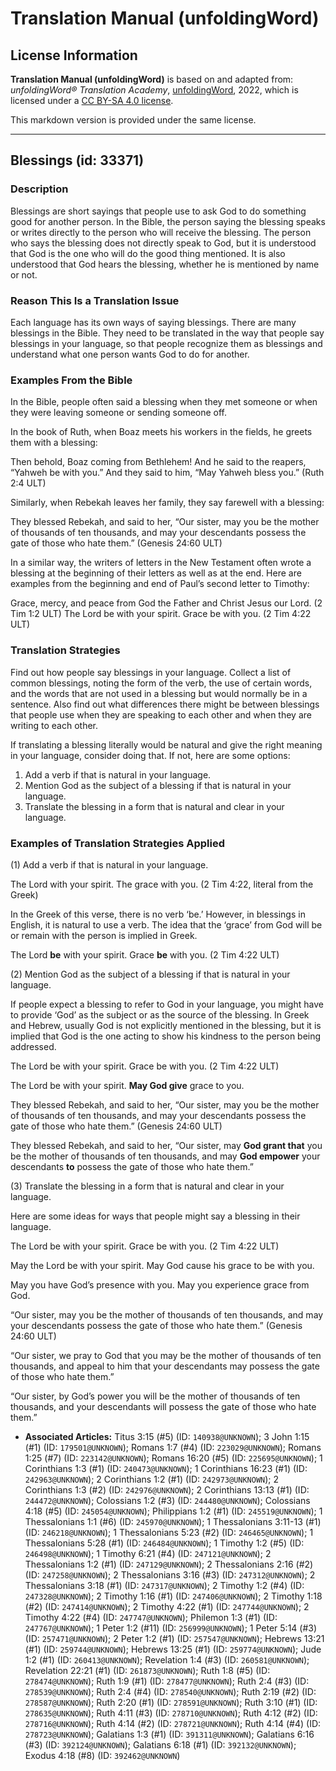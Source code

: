 # Translation Manual (unfoldingWord)

## License Information

**Translation Manual (unfoldingWord)** is based on and adapted from: _unfoldingWord® Translation Academy_, [unfoldingWord](https://unfoldingword.org/utw), 2022, which is licensed under a [CC BY-SA 4.0 license](https://creativecommons.org/licenses/by-sa/4.0/legalcode.en).

This markdown version is provided under the same license.



--------------------------------

## Blessings (id: 33371)

### Description

Blessings are short sayings that people use to ask God to do something good for another person. In the Bible, the person saying the blessing speaks or writes directly to the person who will receive the blessing. The person who says the blessing does not directly speak to God, but it is understood that God is the one who will do the good thing mentioned. It is also understood that God hears the blessing, whether he is mentioned by name or not.

### Reason This Is a Translation Issue

Each language has its own ways of saying blessings. There are many blessings in the Bible. They need to be translated in the way that people say blessings in your language, so that people recognize them as blessings and understand what one person wants God to do for another.

### Examples From the Bible

In the Bible, people often said a blessing when they met someone or when they were leaving someone or sending someone off.

In the book of Ruth, when Boaz meets his workers in the fields, he greets them with a blessing:

Then behold, Boaz coming from Bethlehem! And he said to the reapers, “Yahweh be with you.” And they said to him, “May Yahweh bless you.” (Ruth 2:4 ULT)

Similarly, when Rebekah leaves her family, they say farewell with a blessing:

They blessed Rebekah, and said to her, “Our sister, may you be the mother of thousands of ten thousands, and may your descendants possess the gate of those who hate them.” (Genesis 24:60 ULT)

In a similar way, the writers of letters in the New Testament often wrote a blessing at the beginning of their letters as well as at the end. Here are examples from the beginning and end of Paul’s second letter to Timothy:

Grace, mercy, and peace from God the Father and Christ Jesus our Lord. (2 Tim 1:2 ULT) The Lord be with your spirit. Grace be with you. (2 Tim 4:22 ULT)

### Translation Strategies

Find out how people say blessings in your language. Collect a list of common blessings, noting the form of the verb, the use of certain words, and the words that are not used in a blessing but would normally be in a sentence. Also find out what differences there might be between blessings that people use when they are speaking to each other and when they are writing to each other.

If translating a blessing literally would be natural and give the right meaning in your language, consider doing that. If not, here are some options:

1. Add a verb if that is natural in your language.
2. Mention God as the subject of a blessing if that is natural in your language.
3. Translate the blessing in a form that is natural and clear in your language.

### Examples of Translation Strategies Applied

(1\) Add a verb if that is natural in your language.

The Lord with your spirit. The grace with you. (2 Tim 4:22, literal from the Greek)

In the Greek of this verse, there is no verb ‘be.’ However, in blessings in English, it is natural to use a verb. The idea that the ‘grace’ from God will be or remain with the person is implied in Greek.

The Lord **be** with your spirit. Grace **be** with you. (2 Tim 4:22 ULT)

(2\) Mention God as the subject of a blessing if that is natural in your language.

If people expect a blessing to refer to God in your language, you might have to provide ‘God’ as the subject or as the source of the blessing. In Greek and Hebrew, usually God is not explicitly mentioned in the blessing, but it is implied that God is the one acting to show his kindness to the person being addressed.

The Lord be with your spirit. Grace be with you. (2 Tim 4:22 ULT)

The Lord be with your spirit. **May God give** grace to you.

They blessed Rebekah, and said to her, “Our sister, may you be the mother of thousands of ten thousands, and may your descendants possess the gate of those who hate them.” (Genesis 24:60 ULT)

They blessed Rebekah, and said to her, “Our sister, may **God grant that** you be the mother of thousands of ten thousands, and may **God empower** your descendants **to** possess the gate of those who hate them.”

(3\) Translate the blessing in a form that is natural and clear in your language.

Here are some ideas for ways that people might say a blessing in their language.

The Lord be with your spirit. Grace be with you. (2 Tim 4:22 ULT)

May the Lord be with your spirit. May God cause his grace to be with you.

May you have God’s presence with you. May you experience grace from God.

“Our sister, may you be the mother of thousands of ten thousands, and may your descendants possess the gate of those who hate them.” (Genesis 24:60 ULT)

“Our sister, we pray to God that you may be the mother of thousands of ten thousands, and appeal to him that your descendants may possess the gate of those who hate them.”

“Our sister, by God’s power you will be the mother of thousands of ten thousands, and your descendants will possess the gate of those who hate them.”

* **Associated Articles:** Titus 3:15 (#5) (ID: `140938@UNKNOWN`); 3 John 1:15 (#1) (ID: `179501@UNKNOWN`); Romans 1:7 (#4) (ID: `223029@UNKNOWN`); Romans 1:25 (#7) (ID: `223142@UNKNOWN`); Romans 16:20 (#5) (ID: `225695@UNKNOWN`); 1 Corinthians 1:3 (#1) (ID: `240473@UNKNOWN`); 1 Corinthians 16:23 (#1) (ID: `242963@UNKNOWN`); 2 Corinthians 1:2 (#1) (ID: `242973@UNKNOWN`); 2 Corinthians 1:3 (#2) (ID: `242976@UNKNOWN`); 2 Corinthians 13:13 (#1) (ID: `244472@UNKNOWN`); Colossians 1:2 (#3) (ID: `244480@UNKNOWN`); Colossians 4:18 (#5) (ID: `245054@UNKNOWN`); Philippians 1:2 (#1) (ID: `245519@UNKNOWN`); 1 Thessalonians 1:1 (#6) (ID: `245970@UNKNOWN`); 1 Thessalonians 3:11-13 (#1) (ID: `246218@UNKNOWN`); 1 Thessalonians 5:23 (#2) (ID: `246465@UNKNOWN`); 1 Thessalonians 5:28 (#1) (ID: `246484@UNKNOWN`); 1 Timothy 1:2 (#5) (ID: `246498@UNKNOWN`); 1 Timothy 6:21 (#4) (ID: `247121@UNKNOWN`); 2 Thessalonians 1:2 (#1) (ID: `247129@UNKNOWN`); 2 Thessalonians 2:16 (#2) (ID: `247258@UNKNOWN`); 2 Thessalonians 3:16 (#3) (ID: `247312@UNKNOWN`); 2 Thessalonians 3:18 (#1) (ID: `247317@UNKNOWN`); 2 Timothy 1:2 (#4) (ID: `247328@UNKNOWN`); 2 Timothy 1:16 (#1) (ID: `247406@UNKNOWN`); 2 Timothy 1:18 (#2) (ID: `247414@UNKNOWN`); 2 Timothy 4:22 (#1) (ID: `247744@UNKNOWN`); 2 Timothy 4:22 (#4) (ID: `247747@UNKNOWN`); Philemon 1:3 (#1) (ID: `247767@UNKNOWN`); 1 Peter 1:2 (#11) (ID: `256999@UNKNOWN`); 1 Peter 5:14 (#3) (ID: `257471@UNKNOWN`); 2 Peter 1:2 (#1) (ID: `257547@UNKNOWN`); Hebrews 13:21 (#1) (ID: `259744@UNKNOWN`); Hebrews 13:25 (#1) (ID: `259774@UNKNOWN`); Jude 1:2 (#1) (ID: `260413@UNKNOWN`); Revelation 1:4 (#3) (ID: `260581@UNKNOWN`); Revelation 22:21 (#1) (ID: `261873@UNKNOWN`); Ruth 1:8 (#5) (ID: `278474@UNKNOWN`); Ruth 1:9 (#1) (ID: `278477@UNKNOWN`); Ruth 2:4 (#3) (ID: `278539@UNKNOWN`); Ruth 2:4 (#4) (ID: `278540@UNKNOWN`); Ruth 2:19 (#2) (ID: `278587@UNKNOWN`); Ruth 2:20 (#1) (ID: `278591@UNKNOWN`); Ruth 3:10 (#1) (ID: `278635@UNKNOWN`); Ruth 4:11 (#3) (ID: `278710@UNKNOWN`); Ruth 4:12 (#2) (ID: `278716@UNKNOWN`); Ruth 4:14 (#2) (ID: `278721@UNKNOWN`); Ruth 4:14 (#4) (ID: `278723@UNKNOWN`); Galatians 1:3 (#1) (ID: `391311@UNKNOWN`); Galatians 6:16 (#3) (ID: `392124@UNKNOWN`); Galatians 6:18 (#1) (ID: `392132@UNKNOWN`); Exodus 4:18 (#8) (ID: `392462@UNKNOWN`)

